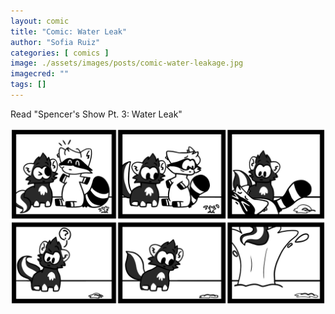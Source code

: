 ```yaml
---
layout: comic
title: "Comic: Water Leak"
author: "Sofia Ruiz"
categories: [ comics ]
image: ./assets/images/posts/comic-water-leakage.jpg
imagecred: ""
tags: []
---
```

Read "Spencer's Show Pt. 3: Water Leak"

![Spencer's Show Pt 3: Water Leak](../assets/images/comics/comic-water-leakage.jpg)